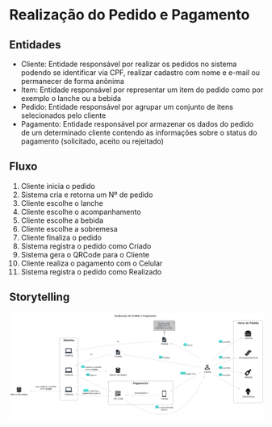 # Realização do Pedido e Pagamento

## Entidades

- Cliente: Entidade responsável por realizar os pedidos no sistema podendo se identificar via CPF, realizar cadastro com nome e e-mail ou permanecer de forma anônima
- Item: Entidade responsável por representar um item do pedido como por exemplo o lanche ou a bebida
- Pedido: Entidade responsável por agrupar um conjunto de itens selecionados pelo cliente
- Pagamento: Entidade responsável por armazenar os dados do pedido de um determinado cliente contendo as informações sobre o status do pagamento (solicitado, aceito ou rejeitado)

## Fluxo

1. Cliente inicia o pedido
2. Sistema cria e retorna um Nº de pedido
3. Cliente escolhe o lanche
4. Cliente escolhe o acompanhamento
5. Cliente escolhe a bebida
6. Cliente escolhe a sobremesa
7. Cliente finaliza o pedido
8. Sistema registra o pedido como Criado
9. Sistema gera o QRCode para o Cliente
10. Cliente realiza o pagamento com o Celular
11. Sistema registra o pedido como Realizado

## Storytelling

![fluxo_storytelling](./realizacao_pedido_pagamento.png)